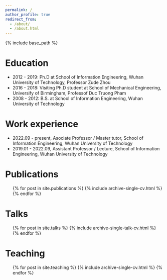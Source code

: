 ```yaml
---
permalink: /
author_profile: true
redirect_from: 
  - /about/
  - /about.html
---
```


{% include base_path %}

Education
======
* 2012 - 2019: Ph.D at School of Information Engineering, Wuhan University of Technology, Professor Zude Zhou
* 2016 - 2018: Visiting Ph.D student at School of Mechanical Engineering, Universify of Birmingham, Professof Duc Truong Pham
* 2008 - 2012: B.S. at School of Information Engineering, Wuhan University of Technology

Work experience
======
* 2022.09 - present, Asociate Professor / Master tutor, School of Information Engineering, Wuhan University of Technology
* 2019.01 - 2022.09, Assistant Professor / Lecture, School of Information Engineering, Wuhan University of Technology


Publications
======
  <ul>{% for post in site.publications %}
    {% include archive-single-cv.html %}
  {% endfor %}</ul>
  
Talks
======
  <ul>{% for post in site.talks %}
    {% include archive-single-talk-cv.html %}
  {% endfor %}</ul>
  
Teaching
======
  <ul>{% for post in site.teaching %}
    {% include archive-single-cv.html %}
  {% endfor %}</ul>

